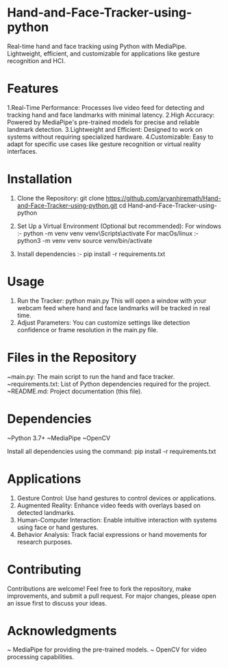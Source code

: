 # Hand-and-Face-Tracker-using-python
Real-time hand and face tracking using Python with MediaPipe. Lightweight, efficient, and customizable for applications like gesture recognition and HCI.

# Features
1.Real-Time Performance: Processes live video feed for detecting and tracking hand and face landmarks with minimal latency.
2.High Accuracy: Powered by MediaPipe's pre-trained models for precise and reliable landmark detection.
3.Lightweight and Efficient: Designed to work on systems without requiring specialized hardware.
4.Customizable: Easy to adapt for specific use cases like gesture recognition or virtual reality interfaces.

# Installation
1. Clone the Repository:
            git clone https://github.com/aryanhiremath/Hand-and-Face-Tracker-using-python.git
            cd Hand-and-Face-Tracker-using-python

2. Set Up a Virtual Environment (Optional but recommended):
              For windows :-
                       python -m venv venv
                       venv\Scripts\activate
               For macOs/linux :-
                       python3 -m venv venv
                       source venv/bin/activate
3. Install dependencies :-
                       pip install -r requirements.txt


# Usage 
1. Run the Tracker:
               python main.py
This will open a window with your webcam feed where hand and face landmarks will be tracked in real time.
2. Adjust Parameters: You can customize settings like detection confidence or frame resolution in the main.py file.

# Files in the Repository
~main.py: The main script to run the hand and face tracker.
~requirements.txt: List of Python dependencies required for the project.
~README.md: Project documentation (this file).

# Dependencies
~Python 3.7+
~MediaPipe
~OpenCV

Install all dependencies using the command:
            pip install -r requirements.txt

# Applications
1. Gesture Control: Use hand gestures to control devices or applications.
2. Augmented Reality: Enhance video feeds with overlays based on detected landmarks.
3. Human-Computer Interaction: Enable intuitive interaction with systems using face or hand gestures.
4. Behavior Analysis: Track facial expressions or hand movements for research purposes.

# Contributing
Contributions are welcome! Feel free to fork the repository, make improvements, and submit a pull request. For major changes, please open an issue first to discuss your ideas.

# Acknowledgments
~ MediaPipe for providing the pre-trained models.
~ OpenCV for video processing capabilities.

